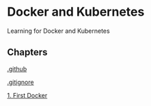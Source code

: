 
# Docker and Kubernetes

Learning for Docker and Kubernetes

## Chapters

[.github](https://github.com/unchaptered/docker-and-kubernetes/tree/main/.github)

[.gitignore](https://github.com/unchaptered/docker-and-kubernetes/tree/main/.gitignore)

[1. First Docker](https://github.com/unchaptered/docker-and-kubernetes/tree/main/1.%20First%20Docker)